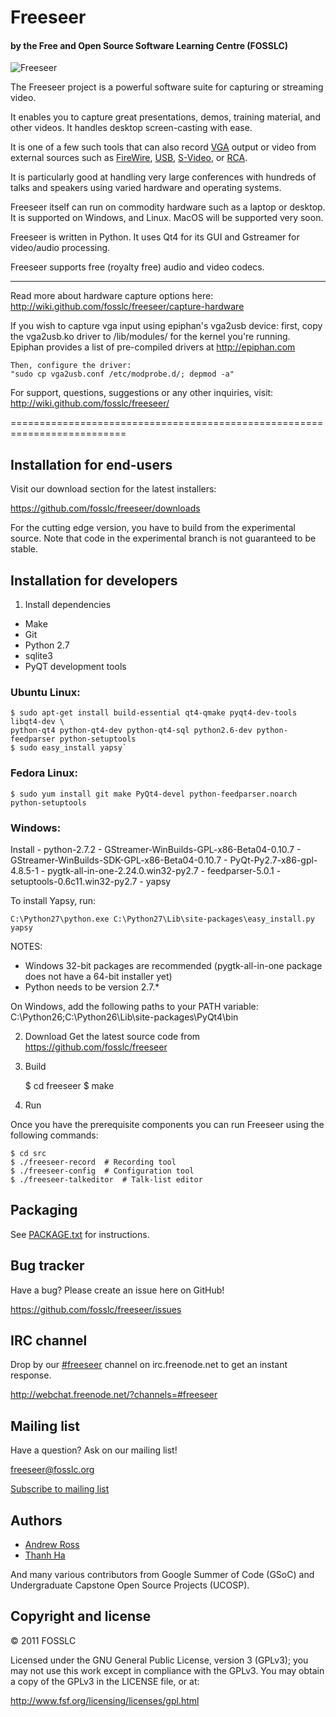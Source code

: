 Freeseer 
=========
#### by the Free and Open Source Software Learning Centre (FOSSLC)


![Freeseer](http://i.imgur.com/tqivk.png "Freeseer logo")

The Freeseer project is a powerful software suite for capturing or streaming video. 

It enables you to capture great presentations, demos, training material, and other videos.
It handles desktop screen-casting with ease.

It is one of a few such tools that can also record [VGA][vga-wiki] output or video
from external sources such as [FireWire][firewire-wiki], [USB][usb-wiki], [S-Video][svideo-wiki], or [RCA][rca-wiki].

It is particularly good at handling very large conferences with hundreds 
of talks and speakers using varied hardware and operating systems.

Freeseer itself can run on commodity hardware such as a laptop or desktop.
It is supported on Windows, and Linux. MacOS will be supported very soon.

Freeseer is written in Python. It uses Qt4 for its GUI and Gstreamer for video/audio processing.

Freeseer supports free (royalty free) audio and video codecs.

--------------------------------------------------------------------------

Read more about hardware capture options here: 
    http://wiki.github.com/fosslc/freeseer/capture-hardware

If you wish to capture vga input using epiphan's vga2usb device:
    first, copy the vga2usb.ko driver to /lib/modules/<kernel version>
    for the kernel you're running. Epiphan provides a list of pre-compiled
    drivers at http://epiphan.com

    Then, configure the driver:
    "sudo cp vga2usb.conf /etc/modprobe.d/; depmod -a"

For support, questions, suggestions or any other inquiries, visit:
    http://wiki.github.com/fosslc/freeseer/
  
==========================================================================

Installation for end-users
--------------------------
Visit our download section for the latest installers:

https://github.com/fosslc/freeseer/downloads

For the cutting edge version, you have to build from the experimental source.
Note that code in the experimental branch is not guaranteed to be stable.


Installation for developers
---------------------------
1. Install dependencies
 + Make
 + Git
 + Python 2.7
 + sqlite3
 + PyQT development tools

### Ubuntu Linux:

    $ sudo apt-get install build-essential qt4-qmake pyqt4-dev-tools libqt4-dev \
    python-qt4 python-qt4-dev python-qt4-sql python2.6-dev python-feedparser python-setuptools
    $ sudo easy_install yapsy`

### Fedora Linux:

    $ sudo yum install git make PyQt4-devel python-feedparser.noarch python-setuptools

### Windows:
Install
    - python-2.7.2
    - GStreamer-WinBuilds-GPL-x86-Beta04-0.10.7
    - GStreamer-WinBuilds-SDK-GPL-x86-Beta04-0.10.7 
    - PyQt-Py2.7-x86-gpl-4.8.5-1
    - pygtk-all-in-one-2.24.0.win32-py2.7 
    - feedparser-5.0.1 
    - setuptools-0.6c11.win32-py2.7
    - yapsy

To install Yapsy, run:
    
    C:\Python27\python.exe C:\Python27\Lib\site-packages\easy_install.py yapsy
    
NOTES:
- Windows 32-bit packages are recommended
  (pygtk-all-in-one package does not have a 64-bit installer yet)
- Python needs to be version 2.7.\*

On Windows, add the following paths to your PATH variable:
    C:\Python26;C:\Python26\Lib\site-packages\PyQt4\bin
          
2. Download
Get the latest source code from https://github.com/fosslc/freeseer

3. Build

    $ cd freeseer
    $ make

4. Run

Once you have the prerequisite components you can run Freeseer using the following commands:

    $ cd src
    $ ./freeseer-record  # Recording tool
    $ ./freeseer-config  # Configuration tool
    $ ./freeseer-talkeditor  # Talk-list editor


Packaging
---------
See [PACKAGE.txt](https://github.com/fosslc/freeseer/blob/master/PACKAGE.txt) for instructions.


Bug tracker
-----------
Have a bug? Please create an issue here on GitHub!

https://github.com/fosslc/freeseer/issues


IRC channel
-----------
Drop by our [#freeseer](irc://irc.freenode.net/#freeseer) channel on irc.freenode.net to get an instant response.

http://webchat.freenode.net/?channels=#freeseer


Mailing list
------------
Have a question? Ask on our mailing list!

freeseer@fosslc.org

[Subscribe to mailing list](http://box674.bluehost.com/mailman/listinfo/freeseer_fosslc.org)


Authors
-------
- [Andrew Ross](https://github.com/fosslc)
- [Thanh Ha](https://github.com/zxiiro)

And many various contributors from Google Summer of Code (GSoC) and Undergraduate Capstone Open Source Projects (UCOSP).


Copyright and license
---------------------
© 2011 FOSSLC

Licensed under the GNU General Public License, version 3 (GPLv3);
you may not use this work except in compliance with the GPLv3.
You may obtain a copy of the GPLv3 in the LICENSE file, or at:

http://www.fsf.org/licensing/licenses/gpl.html


[rca-wiki]: http://en.wikipedia.org/wiki/RCA_connector
[svideo-wiki]: http://en.wikipedia.org/wiki/S-Video
[firewire-wiki]: http://en.wikipedia.org/wiki/FireWire_camera
[vga-wiki]: http://en.wikipedia.org/wiki/VGA_connector
[usb-wiki]: http://en.wikipedia.org/wiki/USB_video_device_class
